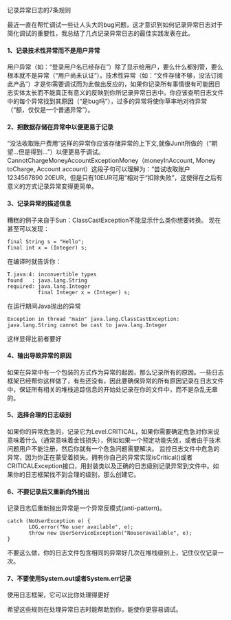 记录异常日志的7条规则

最近一直在帮忙调试一些让人头大的bug问题，这才意识到如何记录异常日志对于简化调试的重要性，我总结了几点记录异常日志的最佳实践发表在此。

#### 1、记录技术性异常而不是用户异常 

用户异常（如：“登录用户名已经存在”）除了显示给用户，要么什么都别管，要么根本就不是异常（“用户尚未认证”）。技术性异常（如：“文件存储不够，没法订阅此产品”）才是你需要调试而为此做出反应的，如果你记录所有事情很有可能因日志实体太长而不能真正有意义的反映到你所记录异常日志中。你应该查明日志文件中的每个异常找到其原因（“是bug吗”），过多的异常将使你草率地对待异常（“额，仅仅是一个普通异常”）。

#### 2、把数据存储在异常中以便更易于记录

“没法收取账户费用“这样的异常你应该存储异常的上下文,就像Junit所做的（“期望…但是得到…”）以便更易于调试。CannotChargeMoneyAccountExceptionMoney（moneyInAccount, Money toCharge, Account account）这段子句可以理解为：“尝试收取账户1234567890 20EUR，但是只有10EUR可用”相对于“扣除失败”，这使得在之后有意义的方式记录异常变得更简单。

#### 3、记录异常的描述信息

糟糕的例子来自于Sun：ClassCastException不能显示什么类你想要转换。 现在甚至可以发现：

```
final String s = "Hello";
final int x = (Integer) s;
```
在编译时就告诉你：

```
T.java:4: inconvertible types
found   : java.lang.String
required: java.lang.Integer
          final Integer x = (Integer) s;
```
在运行期间Java抛出的异常
```
Exception in thread "main" java.lang.ClassCastException:
java.lang.String cannot be cast to java.lang.Integer
```
这样显得比前者要好

#### 4、输出导致异常的原因

如果在异常中有一个包装的方式作为异常的起因，那么记录所有的原因。一些日志框架已经帮你这样做了，有些还没有，因此要确保异常的所有原因记录在日志文件中，保证所有相关的堆栈追踪信息的开始处记录在你的文件中，而不是杂乱无章的。

#### 5、选择合理的日志级别

如果你的异常危急的，记录它为Level.CRITICAL，如果你需要确定危急对你来说意味着什么（通常意味着金钱损失），例如如果一个预定功能失效，或者由于技术问题用户不能注册，然后你就有一个危急问题需要解决。 监控日志文件中危急的异常，因为你正在蒙受着损失。拥有你自己的异常实现isCritical()或者CRITICALException接口，用封装类以及正确的日志级别记录异常到文件中。如果你的日志框架找不到合理的级别，那么创建它。

#### 6、不要记录后又重新向外抛出

记录日志后重新抛出异常是一个异常反模式(anti-pattern)。


```
catch (NoUserException e) {
       LOG.error("No user available", e);
       throw new UserServiceException("Nouseravailable", e);
}
```
不要这么做，你的日志文件包含相同的异常好几次在堆栈级别上，记住仅仅记录一次。

#### 7、不要使用System.out或者System.err记录

使用日志框架，它可以比你处理得更好

希望这些规则在处理异常日志时能帮助到你，能使你更容易调试。

